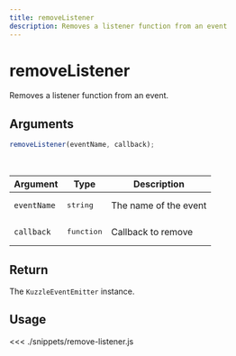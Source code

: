 ```yaml
---
title: removeListener
description: Removes a listener function from an event
---
```


# removeListener

Removes a listener function from an event.

## Arguments

```js
removeListener(eventName, callback);
```

<br/>

| Argument    | Type                | Description           |
| ----------- | ------------------- | --------------------- |
| `eventName` | <pre>string</pre>   | The name of the event |
| `callback`  | <pre>function</pre> | Callback to remove    |

## Return

The `KuzzleEventEmitter` instance.

## Usage

<<< ./snippets/remove-listener.js

